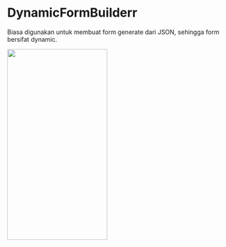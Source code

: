 # DynamicFormBuilderr
Biasa digunakan untuk membuat form generate dari JSON, sehingga form bersifat dynamic.

<img src= "https://cloud.githubusercontent.com/assets/18226118/24131568/fb236afe-0e21-11e7-9c2a-17997693d412.png" width="230" height="440" />
